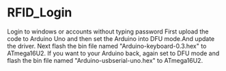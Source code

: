 # RFID_Login
Login to windows or accounts without typing password
First upload the code to Arduino Uno and then set the Arduino into DFU mode.And update the driver. Next flash the bin file named "Arduino-keyboard-0.3.hex" to ATmega16U2. 
If you want to your Arduino back, again set to DFU mode and flash the bin file named "Arduino-usbserial-uno.hex" to ATmega16U2. 
